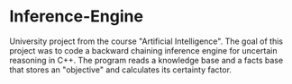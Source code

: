 # Inference-Engine
University project from the course "Artificial Intelligence". The goal of this project was to code a backward chaining inference engine for uncertain reasoning in C++. The program reads a knowledge base and a facts base that stores an "objective" and calculates its certainty factor.
